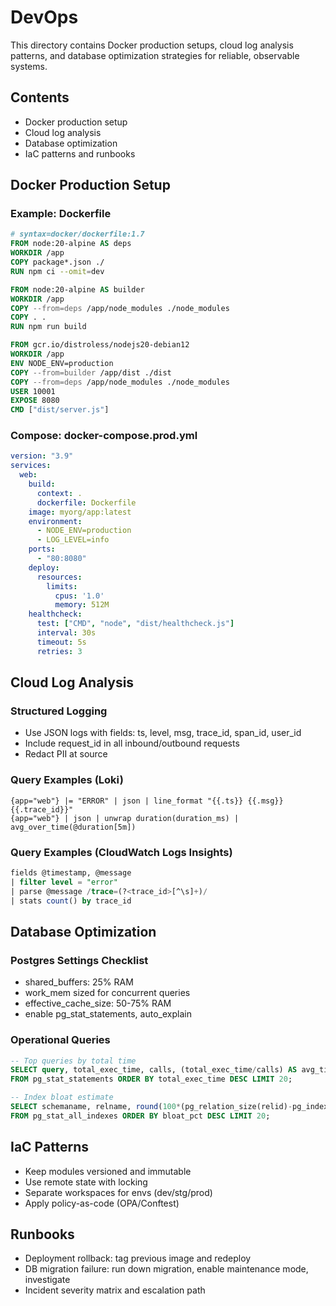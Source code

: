 # DevOps

This directory contains Docker production setups, cloud log analysis patterns, and database optimization strategies for reliable, observable systems.

## Contents
- Docker production setup
- Cloud log analysis
- Database optimization
- IaC patterns and runbooks

## Docker Production Setup

### Example: Dockerfile
```Dockerfile
# syntax=docker/dockerfile:1.7
FROM node:20-alpine AS deps
WORKDIR /app
COPY package*.json ./
RUN npm ci --omit=dev

FROM node:20-alpine AS builder
WORKDIR /app
COPY --from=deps /app/node_modules ./node_modules
COPY . .
RUN npm run build

FROM gcr.io/distroless/nodejs20-debian12
WORKDIR /app
ENV NODE_ENV=production
COPY --from=builder /app/dist ./dist
COPY --from=deps /app/node_modules ./node_modules
USER 10001
EXPOSE 8080
CMD ["dist/server.js"]
```

### Compose: docker-compose.prod.yml
```yaml
version: "3.9"
services:
  web:
    build:
      context: .
      dockerfile: Dockerfile
    image: myorg/app:latest
    environment:
      - NODE_ENV=production
      - LOG_LEVEL=info
    ports:
      - "80:8080"
    deploy:
      resources:
        limits:
          cpus: '1.0'
          memory: 512M
    healthcheck:
      test: ["CMD", "node", "dist/healthcheck.js"]
      interval: 30s
      timeout: 5s
      retries: 3
```

## Cloud Log Analysis

### Structured Logging
- Use JSON logs with fields: ts, level, msg, trace_id, span_id, user_id
- Include request_id in all inbound/outbound requests
- Redact PII at source

### Query Examples (Loki)
```logql
{app="web"} |= "ERROR" | json | line_format "{{.ts}} {{.msg}} {{.trace_id}}"
{app="web"} | json | unwrap duration(duration_ms) | avg_over_time(@duration[5m])
```

### Query Examples (CloudWatch Logs Insights)
```sql
fields @timestamp, @message
| filter level = "error"
| parse @message /trace=(?<trace_id>[^\s]+)/
| stats count() by trace_id
```

## Database Optimization

### Postgres Settings Checklist
- shared_buffers: 25% RAM
- work_mem sized for concurrent queries
- effective_cache_size: 50-75% RAM
- enable pg_stat_statements, auto_explain

### Operational Queries
```sql
-- Top queries by total time
SELECT query, total_exec_time, calls, (total_exec_time/calls) AS avg_time
FROM pg_stat_statements ORDER BY total_exec_time DESC LIMIT 20;

-- Index bloat estimate
SELECT schemaname, relname, round(100*(pg_relation_size(relid)-pg_indexes_size(relid))/pg_relation_size(relid),2) AS bloat_pct
FROM pg_stat_all_indexes ORDER BY bloat_pct DESC LIMIT 20;
```

## IaC Patterns
- Keep modules versioned and immutable
- Use remote state with locking
- Separate workspaces for envs (dev/stg/prod)
- Apply policy-as-code (OPA/Conftest)

## Runbooks
- Deployment rollback: tag previous image and redeploy
- DB migration failure: run down migration, enable maintenance mode, investigate
- Incident severity matrix and escalation path
